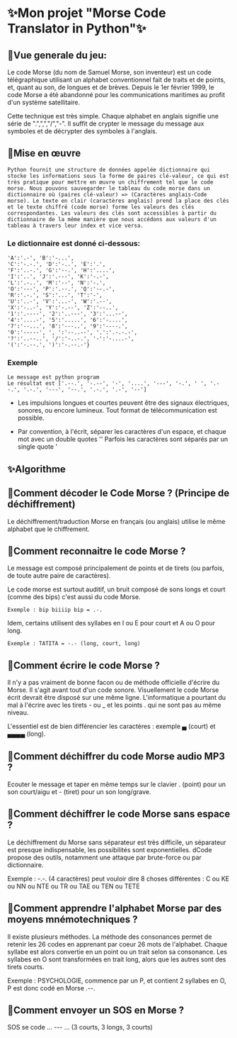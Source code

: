 # ✨Mon projet "Morse Code Translator in Python"✨

## 📌Vue generale du jeu:

Le code Morse (du nom de Samuel Morse, son inventeur) est un code télégraphique utilisant un alphabet conventionnel fait de traits et de points, et, quant au son, de longues et de brèves.
Depuis le 1er février 1999, le code Morse a été abandonné pour les communications maritimes au profit d'un système satellitaire.

Cette technique est très simple. Chaque alphabet en anglais signifie une série de ".",",","/","-". Il suffit de crypter le message du message aux symboles et de décrypter des symboles à l'anglais.

## 📌Mise en œuvre
```
Python fournit une structure de données appelée dictionnaire qui stocke les informations sous la forme de paires clé-valeur, ce qui est très pratique pour mettre en œuvre un chiffrement tel que le code morse. Nous pouvons sauvegarder le tableau du code morse dans un dictionnaire où (paires clé-valeur) => (Caractères anglais-Code morse). Le texte en clair (caractères anglais) prend la place des clés et le texte chiffré (code morse) forme les valeurs des clés correspondantes. Les valeurs des clés sont accessibles à partir du dictionnaire de la même manière que nous accédons aux valeurs d'un tableau à travers leur index et vice versa.
```

### Le dictionnaire est donné ci-dessous:

```
'A':'.-', 'B':'-...',
'C':'-.-.', 'D':'-..', 'E':'.',
'F':'..-.', 'G':'--.', 'H':'....',
'I':'..', 'J':'.---', 'K':'-.-',
'L':'.-..', 'M':'--', 'N':'-.',
'O':'---', 'P':'.--.', 'Q':'--.-',
'R':'.-.', 'S':'...', 'T':'-',
'U':'..-', 'V':'...-', 'W':'.--',
'X':'-..-', 'Y':'-.--', 'Z':'--..',
'1':'.----', '2':'..---', '3':'...--',
'4':'....-', '5':'.....', '6':'-....',
'7':'--...', '8':'---..', '9':'----.',
'0':'-----', ', ':'--..--', '.':'.-.-.-',
'?':'..--..', '/':'-..-.', '-':'-....-',
'(':'-.--.', ')':'-.--.-'}
```

### Exemple
```
Le message est python program
Le résultat est ['.--.', '-.--', '-', '....', '---', '-.', ' ', '.--.', '.-.', '---', '--.', '.-.', '.-', '--']
```

* Les impulsions longues et courtes peuvent être des signaux électriques, sonores, ou encore lumineux. Tout format de télécommunication est possible.


* Par convention, à l'écrit, séparer les caractères d'un espace, et chaque mot avec un double quotes '' Parfois les caractères sont séparés par un single quote '

## ✨Algorithme

## 📌Comment décoder le Code Morse ? (Principe de déchiffrement)
Le déchiffrement/traduction Morse en français (ou anglais) utilise le même alphabet que le chiffrement.

## 📌Comment reconnaitre le code Morse ?

Le message est composé principalement de points et de tirets (ou parfois, de toute autre paire de caractères).

Le code morse est surtout auditif, un bruit composé de sons longs et court (comme des bips) c'est aussi du code Morse.
```
Exemple : bip biiiip bip = .-.
```

Idem, certains utilisent des syllabes en I ou E pour court et A ou O pour long.
```
Exemple : TATITA = -.- (long, court, long)
```
## 📌Comment écrire le code Morse ?

Il n'y a pas vraiment de bonne facon ou de méthode officielle d'écrire du Morse. Il s'agit avant tout d'un code sonore. Visuellement le code Morse écrit devrait être disposé sur une même ligne. L'informatique a pourtant du mal à l'écrire avec les tirets - ou _ et les points . qui ne sont pas au même niveau.

L'essentiel est de bien différencier les caractères : exemple ▄ (court) et ▄▄▄▄ (long).

## 📌Comment déchiffrer du code Morse audio MP3 ?

Ecouter le message et taper en même temps sur le clavier . (point) pour un son court/aigu et - (tiret) pour un son long/grave.

## 📌Comment déchiffrer le code Morse sans espace ?

Le déchiffrement du Morse sans séparateur est très difficile, un séparateur est presque indispensable, les possibilités sont exponentielles. dCode propose des outils, notamment une attaque par brute-force ou par dictionnaire.

Exemple : -.-. (4 caractères) peut vouloir dire 8 choses différentes : C ou KE ou NN ou NTE ou TR ou TAE ou TEN ou TETE

## 📌Comment apprendre l'alphabet Morse par des moyens mnémotechniques ?

Il existe plusieurs méthodes. La méthode des consonances permet de retenir les 26 codes en apprenant par coeur 26 mots de l'alphabet. Chaque syllabe est alors convertie en un point ou un trait selon sa consonance. Les syllabes en O sont transformées en trait long, alors que les autres sont des tirets courts.

Exemple : PSYCHOLOGIE, commence par un P, et contient 2 syllabes en O, P est donc codé en Morse .--.

## 📌Comment envoyer un SOS en Morse ?
SOS se code ... --- ... (3 courts, 3 longs, 3 courts)
